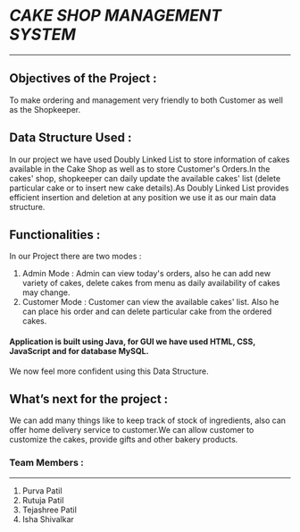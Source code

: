 _CAKE SHOP MANAGEMENT SYSTEM_
=
********************************************************

Objectives of the Project :
-----------------------------------------------------------
To make ordering and management very friendly to both Customer as well as the Shopkeeper.


Data Structure Used :
------------------------------------------------------------
In our project we have used Doubly Linked List to store information of cakes available in the Cake Shop as well as to store Customer's Orders.In the cakes' shop, shopkeeper can daily update the available cakes' list (delete particular cake or to insert new cake details).As Doubly Linked List provides efficient insertion and deletion at any position we use it as our main data structure.

Functionalities :
-----------------------------------------------------------
In our Project there are two modes :
1. Admin Mode :
         Admin can view today's orders, also he can add new variety of cakes, delete cakes from menu as daily availability of cakes may change.
2. Customer Mode :
         Customer can view the available cakes' list. Also he can place his order and can delete particular cake from the ordered cakes.
      
#### Application is built using Java, for GUI we have used HTML, CSS, JavaScript and for database MySQL.
We now feel more confident using this Data Structure.
 
What’s next for the project :
---------------------------------------------------------
We can add many things like to keep track of stock of ingredients, also can offer home delivery service to customer.We can allow customer to customize the cakes, provide gifts and other bakery products.

### Team Members : 
----------------------------------------------------------
1) Purva Patil
2) Rutuja Patil
3) Tejashree Patil
4) Isha Shivalkar
